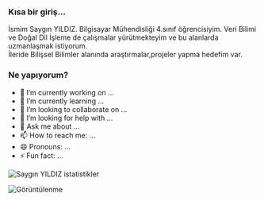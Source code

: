 ### Kısa bir giriş...

İsmim Saygın YILDIZ. Bilgisayar Mühendisliği 4.sınıf öğrencisiyim. Veri Bilimi ve Doğal Dil İşleme de çalışmalar yürütmekteyim ve bu alanlarda uzmanlaşmak istiyorum.<br>
İleride Bilişsel Bilimler alanında araştırmalar,projeler yapma hedefim var.


<!--
**rowers7/rowers7** is a ✨ _special_ ✨ repository because its `README.md` (this file) appears on your GitHub profile.

Here are some ideas to get you started:
-->

### Ne yapıyorum?


- 🔭 I’m currently working on ...
- 🌱 I’m currently learning ...
- 👯 I’m looking to collaborate on ...
- 🤔 I’m looking for help with ...
- 💬 Ask me about ...
- 📫 How to reach me: ...
- 😄 Pronouns: ...
- ⚡ Fun fact: ...

![Saygın YILDIZ istatistikler](https://github-readme-stats.vercel.app/api?username=rowers7&show_icons=true&theme=radical)<br>

![Görüntülenme](https://komarev.com/ghpvc/?username=rowers7&color=yellow&label=GÖRÜNTÜLENME)
